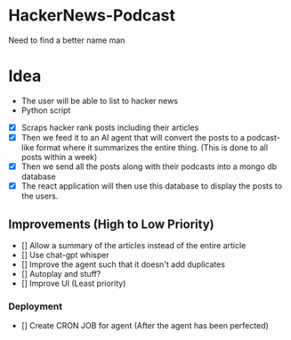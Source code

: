 # HackerNews-Podcast

Need to find a better name man

# Idea

- The user will be able to list to hacker news
- Python script
- [x] Scraps hacker rank posts including their articles
- [x] Then we feed it to an AI agent that will convert the posts to a podcast-like format where it summarizes the entire thing. (This is done to all posts within a week)
- [x] Then we send all the posts along with their podcasts into a mongo db database
- [x] The react application will then use this database to display the posts to the users.

## Improvements (High to Low Priority)

- [] Allow a summary of the articles instead of the entire article
- [] Use chat-gpt whisper
- [] Improve the agent such that it doesn't add duplicates
- [] Autoplay and stuff?
- [] Improve UI (Least priority)

### Deployment

- [] Create CRON JOB for agent (After the agent has been perfected)
